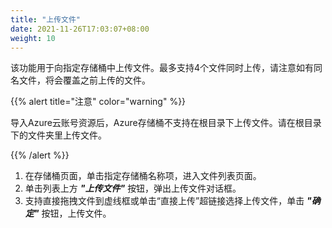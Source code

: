 ```yaml
---
title: "上传文件"
date: 2021-11-26T17:03:07+08:00
weight: 10
---
```


该功能用于向指定存储桶中上传文件。最多支持4个文件同时上传，请注意如有同名文件，将会覆盖之前上传的文件。

{{% alert title="注意" color="warning" %}}

导入Azure云账号资源后，Azure存储桶不支持在根目录下上传文件。请在根目录下的文件夹里上传文件。

{{% /alert %}}

1. 在存储桶页面，单击指定存储桶名称项，进入文件列表页面。 
2. 单击列表上方 **_"上传文件"_** 按钮，弹出上传文件对话框。
3. 支持直接拖拽文件到虚线框或单击“直接上传”超链接选择上传文件，单击 **_"确定"_** 按钮，上传文件。
